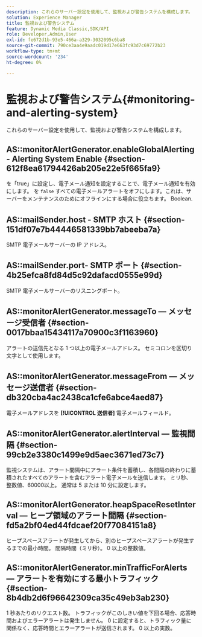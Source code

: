 ```yaml
---
description: これらのサーバー設定を使用して、監視および警告システムを構成します。
solution: Experience Manager
title: 監視および警告システム
feature: Dynamic Media Classic,SDK/API
role: Developer,Admin,User
exl-id: fe672d1b-93e5-466a-a329-3032095c6ba8
source-git-commit: 790ce3aa4e9aadc019d17e663fc93d7c69772b23
workflow-type: tm+mt
source-wordcount: '234'
ht-degree: 0%

---
```


# 監視および警告システム{#monitoring-and-alerting-system}

これらのサーバー設定を使用して、監視および警告システムを構成します。

## AS::monitorAlertGenerator.enableGlobalAlerting - Alerting System Enable {#section-612f8ea61794426ab205e22e5f665fa9}

を「true」に設定し、電子メール通知を設定することで、電子メール通知を有効にします。 を `false` すべての電子メールアラートをオフにします。これは、サーバーをメンテナンスのためにオフラインにする場合に役立ちます。 Boolean.

## AS::mailSender.host - SMTP ホスト {#section-151df07e7b44446581339bb7abeeba7a}

SMTP 電子メールサーバーの IP アドレス。

## AS::mailSender.port- SMTP ポート {#section-4b25efca8fd84d5c92dafacd0555e99d}

SMTP 電子メールサーバーのリスニングポート。

## AS::monitorAlertGenerator.messageTo — メッセージ受信者 {#section-0017bbaa15434117a70900c3f1163960}

アラートの送信先となる 1 つ以上の電子メールアドレス。 セミコロンを区切り文字として使用します。

## AS::monitorAlertGenerator.messageFrom — メッセージ送信者 {#section-db320cba4ac2438ca1cfe6abce4aed87}

電子メールアドレスを **[!UICONTROL 送信者]** 電子メールフィールド。

## AS::monitorAlertGenerator.alertInterval — 監視間隔 {#section-99cb2e3380c1499e9d5aec3671ed73c7}

監視システムは、アラート間隔中にアラート条件を蓄積し、各間隔の終わりに蓄積されたすべてのアラートを含むアラート電子メールを送信します。 ミリ秒、整数値、60000以上。 通常は 5 または 10 分に設定します。

## AS::monitorAlertGenerator.heapSpaceResetInterval — ヒープ領域のアラート間隔 {#section-fd5a2bf04ed44fdcaef20f77084151a8}

ヒープスペースアラートが発生してから、別のヒープスペースアラートが発生するまでの最小時間。 間隔時間（ミリ秒）。 0 以上の整数値。

## AS::monitorAlertGenerator.minTrafficForAlerts — アラートを有効にする最小トラフィック {#section-8b4db2d6f96642309ca35c49eb3ab230}

1 秒あたりのリクエスト数。 トラフィックがこのしきい値を下回る場合、応答時間およびエラーアラートは発生しません。 0 に設定すると、トラフィック量に関係なく、応答時間とエラーアラートが送信されます。 0 以上の実数。
